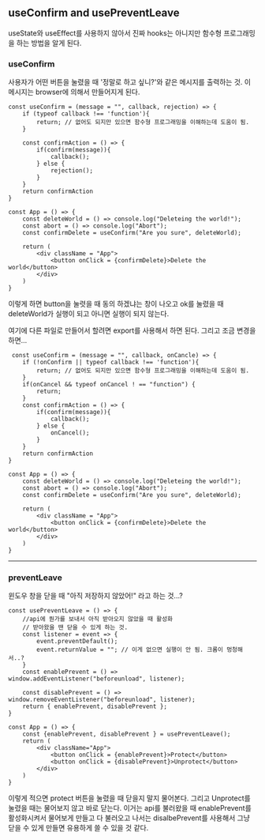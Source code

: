 ## useConfirm and usePreventLeave

useState와 useEffect를 사용하지 않아서 진짜 hooks는 아니지만
함수형 프로그래밍을 하는 방법을 알게 된다.


### useConfirm 

사용자가 어떤 버튼을 눌렸을 때 '정말로 하고 싶니?'와 같은 메시지를 출력하는 것.
이 메시지는 browser에 의해서 만들어지게 된다.


    const useConfirm = (message = "", callback, rejection) => {
        if (typeof callback !== 'function'){
            return; // 없어도 되지만 있으면 함수형 프로그래밍을 이해하는데 도움이 됨.
        }

        const confirmAction = () => {
            if(confirm(message)){
                callback();
            } else {
                rejection();
            }
        }
        return confirmAction
    }

    const App = () => {
        const deleteWorld = () => console.log("Deleteing the world!");
        const abort = () => console.log("Abort");
        const confirmDelete = useConfirm("Are you sure", deleteWorld);

        return (
            <div className = "App">
                <button onClick = {confirmDelete}>Delete the world</button>
            </div>
        )
    }

이렇게 하면 button을 눌렷을 때 동의 하겠냐는 창이 나오고 ok를 눌렸을 때 deleteWorld가 실행이 되고 아니면 실행이 되지 않는다.

여기에 다른 파일로 만들어서 할려면 export를 사용해서 하면 된다. 그리고 조금 변경을 하면...

     const useConfirm = (message = "", callback, onCancle) => {
        if (!onConfirm || typeof callback !== 'function'){
            return; // 없어도 되지만 있으면 함수형 프로그래밍을 이해하는데 도움이 됨.
        }
        if(onCancel && typeof onCancel ! == "function") {
            return;
        }
        const confirmAction = () => {
            if(confirm(message)){
                callback();
            } else {
                onCancel();
            }
        }
        return confirmAction
    }

    const App = () => {
        const deleteWorld = () => console.log("Deleteing the world!");
        const abort = () => console.log("Abort");
        const confirmDelete = useConfirm("Are you sure", deleteWorld);

        return (
            <div className = "App">
                <button onClick = {confirmDelete}>Delete the world</button>
            </div>
        )
    }

------------------------------------------------------------------------------------

### preventLeave

윈도우 창을 닫을 때 "아직 저장하지 않았어!" 라고 하는 것...?


    const usePreventLeave = () => {
        //api에 뭔가를 보내서 아직 받아오지 않았을 때 활성화
        // 받아왔을 땐 닫을 수 있게 하는 것.
        const listener = event => {
            event.preventDefault();
            event.returnValue = ""; // 이게 없으면 실행이 안 됨. 크롬이 멍청해서..?
        }
        const enablePrevent = () => window.addEventListener("beforeunload", listener); 
        
        const disablePrevent = () => window.removeEventListener("beforeunload", listener);
        return { enablePrevent, disablePrevent };
    }

    const App = () => {
        const {enablePrevent, disablePrevent } = usePreventLeave();
        return (
            <div className="App">
                <button onClick = {enablePrevent}>Protect</button>
                <button onClick = {disablePrevent}>Unprotect</button>
            </div>
        )
    }

이렇게 적으면 protect 버튼을 눌렸을 때 닫을지 말지 물어본다. 그리고 Unprotect를 눌렸을 때는 물어보지 않고 바로 닫는다. 
이거는 api를 불러왔을 때 enablePrevent를 활성화시켜서 물어보게 만들고 다 불러오고 나서는 disalbePrevent를 사용해서 그냥 닫을 수 있게 만들면 유용하게 쓸 수 있을 것 같다.